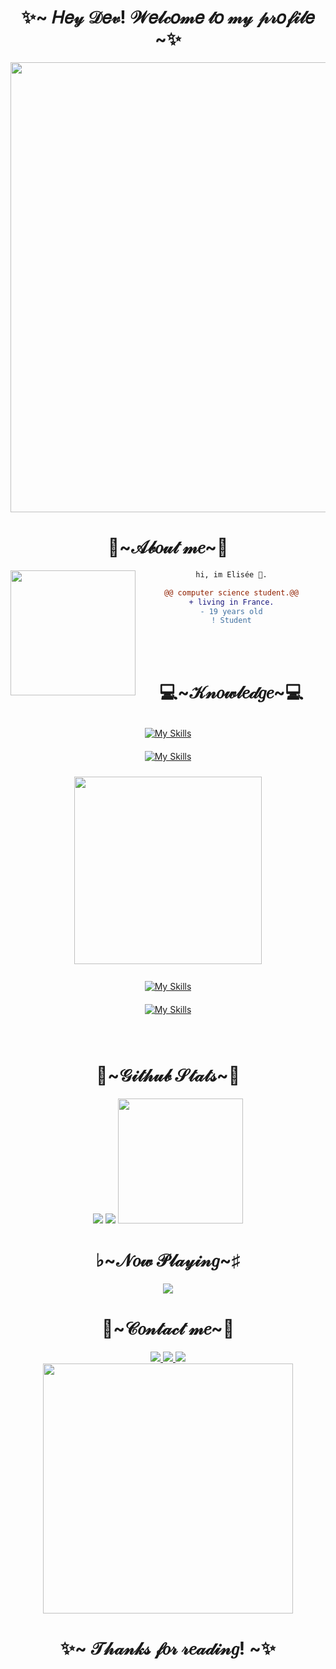 <body>
  <h1 align="center">✨~ 𝐻𝑒𝓎 𝒟𝑒𝓋! 𝒲𝑒𝓁𝒸𝑜𝓂𝑒 𝓉𝑜 𝓂𝓎 𝓅𝓇𝑜𝒻𝒾𝓁𝑒  ~✨</h1>
  
<div align="center">
  <img width="720" height="auto" src=https://64.media.tumblr.com/d0c4d9589a95b7057aaa550e5005e7d8/tumblr_nstg33QNmh1tydz8to1_500.gif>
</div>
  
 
<h1 align="center">🦊~𝒜𝒷𝑜𝓊𝓉 𝓂𝑒~🦊</h1>
  
<div align="center">
<img align="left" height="200" src="https://media.giphy.com/media/ao9DUiTKH60XS/giphy.gif"/>

```diff
hi, im Elisée 🔮.

@@ computer science student.@@
+ living in France.
- 19 years old
! Student
```
 </div>
 
 <br>
 <br>
  
 <h1 align="center">💻~𝒦𝓃𝑜𝓌𝓁𝑒𝒹𝑔𝑒~💻</h1>
 
 <div align=center>
 <p>
      <a href="https://skillicons.dev">
        <img style="margin: 10px"src="https://skillicons.dev/icons?i=bash,linux,latex,discord,docker&perline=8"alt="My Skills"/> 
       <br>
        <img style="margin: 10px"src="https://skillicons.dev/icons?i=github,blender,discord,idea,visualstudio,vscode,eclipse,qt&perline=8"alt="My Skills"/> 
       <br>
    </a>
</p>
 <img width="auto" height="300" src=https://media.tenor.com/SJm4sB2n5FcAAAAi/aggretsuko-retsuko.gif> <a href="https://skillicons.dev">
  
 <br>
       
 <p>      
       <a href="https://skillicons.dev">
        <img style="margin: 10px"src="https://skillicons.dev/icons?i=java,py,c,cpp,cs,dotnet&perline=8"alt="My Skills"/> 
       <br>
        <img style="margin: 10px"src="https://skillicons.dev/icons?i=css,html,javascript,php,sqlite,mysql&perline=8"alt="My Skills"/> 
       </a>
     
</p>
   </div>
 <br>
   
  <h1 align="center">🐣~𝒢𝒾𝓉𝒽𝓊𝒷 𝒮𝓉𝒶𝓉𝓈~🐣</h1>
  
<div align="center">
  <img src="https://github-readme-stats.vercel.app/api?username=EliseeLeydier&hide_border=true&theme=radical&show_icons=true" />
  <img src="https://github-readme-stats.vercel.app/api/top-langs/?username=EliseeLeydier&hide_border=true&theme=radical&langs_count=6)" />
 <img height="200" src="https://i.pinimg.com/originals/70/84/f1/7084f1a3cb53af935bd63eaecaa39990.gif"/>
 </div> 
  
<h1 align="center">♭~𝒩𝑜𝓌 𝒫𝓁𝒶𝓎𝒾𝓃𝑔~♯</h1>
  
<div align="center">

<img src="https://now-play.vercel.app/api/generate?uid=99570831-c087-4f31-b7f7-2c3584f6624a&bar&theme=dark"/>
<!-- ![now playing](https://now-play.vercel.app/api/generate?uid=99570831-c087-4f31-b7f7-2c3584f6624a) -->
 </div>

  <h1 align="center">🌸~𝒞𝑜𝓃𝓉𝒶𝒸𝓉 𝓂𝑒~🌸</h1>
  
  <div align="center">
  <a href="https://www.linkedin.com/in/elisee-leydier-34b011223/">
  <img src="https://img.shields.io/badge/LinkedIn-0077B5?style=for-the-badge&logo=linkedin&logoColor=white" target="_blank" rel="noopener noreferrer">
  </a>
  <a href="https://github.com/EliseeLeydier">
  <img src="https://img.shields.io/badge/-GitHub-181717?style=for-the-badge&logo=GitHub&logoColor=white'" target="_blank" rel="noopener noreferrer">
  </a>
  <a href="https://discord.gg/[calliouxes]#2043" >
  <img src="https://img.shields.io/badge/Discord-7289DA?style=for-the-badge&logo=discord&logoColor=white" target="_blank" rel="noopener noreferrer">
  </a>
  <br>
  <img src="https://media.tenor.com/1bHd8IYsNToAAAAC/amaama-to-inazuma-tsumugi.gif" width="400" height="auto">
</div>
  
  <h1 align="center">✨~ 𝒯𝒽𝒶𝓃𝓀𝓈 𝒻𝑜𝓇 𝓇𝑒𝒶𝒹𝒾𝓃𝑔! ~✨</h1>
 
  </body>
